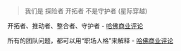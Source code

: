 
> 我们是 探险者 开拓者 不是守护者 (星际穿越)

开拓者、推动者、整合者、守护者 - [哈佛商业评论](http://www.hbrchina.org/2017-03-06/5036.html)

所有的团队问题，都可以用“职场人格”来解释 - [哈佛商业评论](http://www.hbrchina.org/2017-03-27/5094.html#开拓者注重可能性,守护者注重稳定,推动者注重挑战,整合者注重联系)
